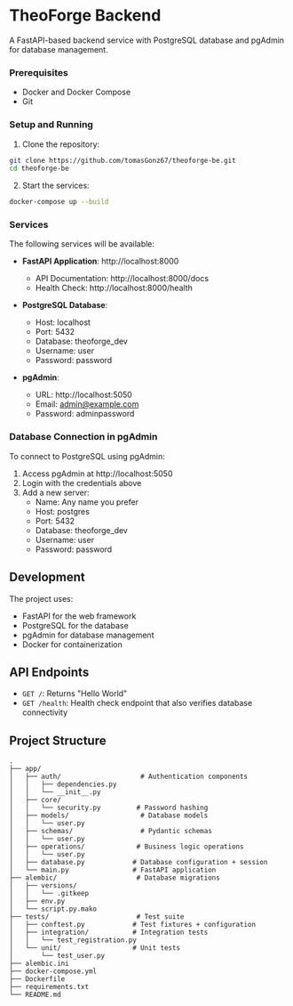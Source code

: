 # TheoForge Backend

A FastAPI-based backend service with PostgreSQL database and pgAdmin for database management.

### Prerequisites
- Docker and Docker Compose
- Git

### Setup and Running

1. Clone the repository:
```bash
git clone https://github.com/tomasGonz67/theoforge-be.git
cd theoforge-be
```

2. Start the services:
```bash
docker-compose up --build
```

### Services

The following services will be available:

- **FastAPI Application**: http://localhost:8000
  - API Documentation: http://localhost:8000/docs
  - Health Check: http://localhost:8000/health

- **PostgreSQL Database**:
  - Host: localhost
  - Port: 5432
  - Database: theoforge_dev
  - Username: user
  - Password: password

- **pgAdmin**:
  - URL: http://localhost:5050
  - Email: admin@example.com
  - Password: adminpassword

### Database Connection in pgAdmin

To connect to PostgreSQL using pgAdmin:

1. Access pgAdmin at http://localhost:5050
2. Login with the credentials above
3. Add a new server:
   - Name: Any name you prefer
   - Host: postgres
   - Port: 5432
   - Database: theoforge_dev
   - Username: user
   - Password: password

## Development

The project uses:
- FastAPI for the web framework
- PostgreSQL for the database
- pgAdmin for database management
- Docker for containerization

## API Endpoints

- `GET /`: Returns "Hello World"
- `GET /health`: Health check endpoint that also verifies database connectivity

## Project Structure

```
.
├── app/
│   ├── auth/                    # Authentication components
│   │   ├── dependencies.py      
│   │   └── __init__.py
│   ├── core/                    
│   │   └── security.py         # Password hashing 
│   ├── models/                  # Database models
│   │   └── user.py            
│   ├── schemas/                 # Pydantic schemas
│   │   └── user.py            
│   ├── operations/             # Business logic operations
│   │   └── user.py            
│   ├── database.py            # Database configuration + session
│   └── main.py                # FastAPI application
├── alembic/                    # Database migrations
│   ├── versions/              
│   │   └── .gitkeep
│   ├── env.py                
│   └── script.py.mako        
├── tests/                      # Test suite
│   ├── conftest.py            # Test fixtures + configuration
│   ├── integration/           # Integration tests
│   │   └── test_registration.py
│   └── unit/                  # Unit tests
│       └── test_user.py
├── alembic.ini               
├── docker-compose.yml         
├── Dockerfile                
├── requirements.txt          
└── README.md                
``` 